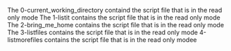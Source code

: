 The 0-current_working_directory containd the script file that is in the read only mode
The 1-listit contains the script file that is in the read only mode	
The 2-bring_me_home contains the script file that is in the read only mode
The 3-listfiles contains the script file that is in the read only mode
4-listmorefiles contains the script file that is in the read only modee
